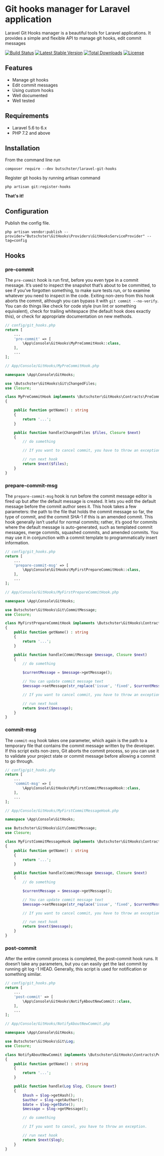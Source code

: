 # Git hooks manager for Laravel application

Laravel Git Hooks manager is a beautiful tools for Laravel applications. 
It provides a simple and flexible API to manage git hooks, edit commit messages

[![Build Status](https://travis-ci.org/butschster/LaravelGitHooks.svg?branch=master)](https://travis-ci.org/butschster/LaravelGitHooks) [![Latest Stable Version](https://poser.pugx.org/butschster/laravel-git-hooks/v/stable)](https://packagist.org/packages/butschster/laravel-git-hooks) [![Total Downloads](https://poser.pugx.org/butschster/laravel-git-hooks/downloads)](https://packagist.org/packages/butschster/laravel-git-hooks) [![License](https://poser.pugx.org/butschster/laravel-git-hooks/license)](https://packagist.org/packages/butschster/meta-tags)


## Features

- Manage git hooks
- Edit commit messages
- Using custom hooks
- Well documented
- Well tested

## Requirements

- Laravel 5.6 to 6.x
- PHP 7.2 and above

## Installation

From the command line run

    composer require --dev butschster/laravel-git-hooks

Register git hooks by running artisan command

    php artisan git:register-hooks

**That's it!**

## Configuration

Publish the config file.

    php artisan vendor:publish --provider="Butschster\GitHooks\Providers\GitHooksServiceProvider" --tag=config

## Hooks

### pre-commit

The `pre-commit` hook is run first, before you even type in a commit message. It’s used to inspect the snapshot that’s about to be committed, to see if you’ve forgotten something, to make sure tests run, or to examine whatever you need to inspect in the code. Exiting non-zero from this hook aborts the commit, although you can bypass it with `git commit --no-verify`. You can do things like check for code style (run lint or something equivalent), check for trailing whitespace (the default hook does exactly this), or check for appropriate documentation on new methods.

```php
// config/git_hooks.php
return [
    ...
    'pre-commit' => [
        \App\Console\GitHooks\MyPreCommitHook::class,
    ],
    ...
];

// App/Console/GitHooks/MyPreCommitHook.php

namespace \App\Console\GitHooks;

use \Butschster\GitHooks\Git\ChangedFiles;
use Closure;

class MyPreCommitHook implements \Butschster\GitHooks\Contracts\PreCommitHook
{

    public function getName() : string
    {
        return '...';
    }

    public function handle(ChangedFiles $files, Closure $next)
    {
        // do something

        // If you want to cancel commit, you have to throw an exception.

        // run next hook
        return $next($files);
    }
}
```

### prepare-commit-msg

The `prepare-commit-msg` hook is run before the commit message editor is fired up but after the default message is created. It lets you edit the default message before the commit author sees it. This hook takes a few parameters: the path to the file that holds the commit message so far, the type of commit, and the commit SHA-1 if this is an amended commit. This hook generally isn’t useful for normal commits; rather, it’s good for commits where the default message is auto-generated, such as templated commit messages, merge commits, squashed commits, and amended commits. You may use it in conjunction with a commit template to programmatically insert information.

```php
// config/git_hooks.php
return [
    ...
    'prepare-commit-msg' => [
        \App\Console\GitHooks\MyFirstPrepareCommitHook::class,
    ],
    ...
];

// App/Console/GitHooks/MyFirstPrepareCommitHook.php

namespace \App\Console\GitHooks;

use Butschster\GitHooks\Git\CommitMessage;
use Closure;

class MyFirstPrepareCommitHook implements \Butschster\GitHooks\Contracts\MessageHook
{
    public function getName() : string
    {
        return '...';
    }

    public function handle(CommitMessage $message, Closure $next)
    {
        // do something

        $currentMessage = $message->getMessage();

        // You can update commit message text
        $message->setMessage(str_replace('issue', 'fixed', $currentMessage));

        // If you want to cancel commit, you have to throw an exception.

        // run next hook
        return $next($message);
    }
}
```

### commit-msg

The `commit-msg` hook takes one parameter, which again is the path to a temporary file that contains the commit message written by the developer. If this script exits non-zero, Git aborts the commit process, so you can use it to validate your project state or commit message before allowing a commit to go through.

```php
// config/git_hooks.php
return [
    ...
    'commit-msg' => [
        \App\Console\GitHooks\MyFirstCommitMessageHook::class,
    ],
    ...
];

// App/Console/GitHooks/MyFirstCommitMessageHook.php

namespace \App\Console\GitHooks;

use Butschster\GitHooks\Git\CommitMessage;
use Closure;

class MyFirstCommitMessageHook implements \Butschster\GitHooks\Contracts\MessageHook
{
    public function getName() : string
    {
        return '...';
    }

    public function handle(CommitMessage $message, Closure $next)
    {
        // do something

        $currentMessage = $message->getMessage();

        // You can update commit message text
        $message->setMessage(str_replace('issue', 'fixed', $currentMessage));

        // If you want to cancel commit, you have to throw an exception.

        // run next hook
        return $next($message);
    }
}
```

### post-commit

After the entire commit process is completed, the post-commit hook runs. It doesn’t take any parameters, but you can easily get the last commit by running git log -1 HEAD. Generally, this script is used for notification or something similar.


```php
// config/git_hooks.php
return [
    ...
    'post-commit' => [
        \App\Console\GitHooks\NotifyAboutNewCommit::class,
    ],
    ...
];

// App/Console/GitHooks/NotifyAboutNewCommit.php

namespace \App\Console\GitHooks;

use Butschster\GitHooks\Git\Log;
use Closure;

class NotifyAboutNewCommit implements \Butschster\GitHooks\Contracts\PostCommitHook
{
    public function getName() : string
    {
        return '...';
    }

    public function handle(Log $log, Closure $next)
    {
        $hash = $log->getHash();
        $author = $log->getAuthor();
        $date = $log->getDate();
        $message = $log->getMessage();

        // do something

        // If you want to cancel, you have to throw an exception.

        // run next hook
        return $next($log);
    }
}
```
